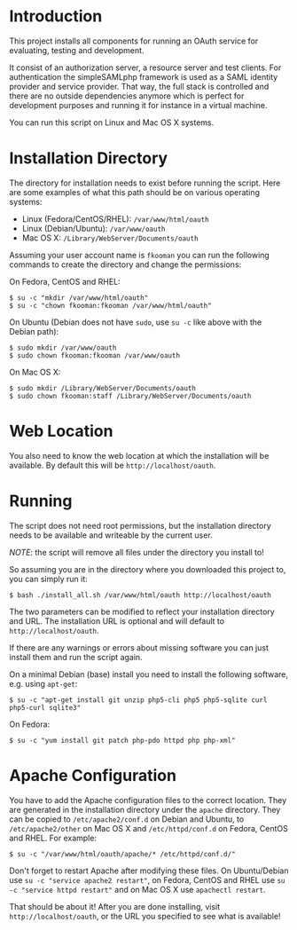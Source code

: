 # Introduction
This project installs all components for running an OAuth service for
evaluating, testing and development.

It consist of an authorization server, a resource server and test clients. For
authentication the simpleSAMLphp framework is used as a SAML identity provider
and service provider. That way, the full stack is controlled and there are 
no outside dependencies anymore which is perfect for development purposes and
running it for instance in a virtual machine.

You can run this script on Linux and Mac OS X systems.

# Installation Directory
The directory for installation needs to exist before running the script. Here 
are some examples of what this path should be on various operating systems:

* Linux (Fedora/CentOS/RHEL): `/var/www/html/oauth`
* Linux (Debian/Ubuntu): `/var/www/oauth`
* Mac OS X: `/Library/WebServer/Documents/oauth`

Assuming your user account name is `fkooman` you can
run the following commands to create the directory and change the permissions:

On Fedora, CentOS and RHEL:

    $ su -c "mkdir /var/www/html/oauth"
    $ su -c "chown fkooman:fkooman /var/www/html/oauth"

On Ubuntu (Debian does not have `sudo`, use `su -c` like above with the Debian
path):

    $ sudo mkdir /var/www/oauth
    $ sudo chown fkooman:fkooman /var/www/oauth

On Mac OS X:

    $ sudo mkdir /Library/WebServer/Documents/oauth
    $ sudo chown fkooman:staff /Library/WebServer/Documents/oauth

# Web Location
You also need to know the web location at which the installation will be 
available. By default this will be `http://localhost/oauth`.

# Running
The script does not need root permissions, but the installation directory
needs to be available and writeable by the current user.

*NOTE*: the script will remove all files under the directory you install 
to!

So assuming you are in the directory where you downloaded this project to, you
can simply run it:

    $ bash ./install_all.sh /var/www/html/oauth http://localhost/oauth

The two parameters can be modified to reflect your installation directory
and URL. The installation URL is optional and will default to 
`http://localhost/oauth`.

If there are any warnings or errors about missing software you can just install
them and run the script again.

On a minimal Debian (base) install you need to install the following software, 
e.g. using `apt-get`:

    $ su -c "apt-get install git unzip php5-cli php5 php5-sqlite curl php5-curl sqlite3"

On Fedora:

    $ su -c "yum install git patch php-pdo httpd php php-xml"

# Apache Configuration
You have to add the Apache configuration files to the correct location. 
They are generated in the installation directory under the `apache` directory.
They can be copied to `/etc/apache2/conf.d` on Debian and Ubuntu, to 
`/etc/apache2/other` on Mac OS X and `/etc/httpd/conf.d` on Fedora, CentOS and 
RHEL. For example:

    $ su -c "/var/www/html/oauth/apache/* /etc/httpd/conf.d/"

Don't forget to restart Apache after modifying these files. On Ubuntu/Debian
use `su -c "service apache2 restart"`, on Fedora, CentOS and RHEL use 
`su -c "service httpd restart"` and on Mac OS X use `apachectl restart`. 

That should be about it! After you are done installing, visit 
`http://localhost/oauth`, or the URL you specified to see what is available!
